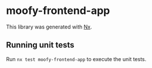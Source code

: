 # moofy-frontend-app

This library was generated with [Nx](https://nx.dev).

## Running unit tests

Run `nx test moofy-frontend-app` to execute the unit tests.
